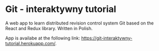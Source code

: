 # Git - interaktywny tutorial

A web app to learn distributed revision control system Git based on the React and Redux library. Written in Polish.

App is availabe at the following link:
https://git-interaktywny-tutorial.herokuapp.com/.
